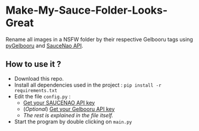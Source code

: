 # Make-My-Sauce-Folder-Looks-Great
Rename all images in a NSFW folder by their respective Gelbooru tags using [pyGelbooru](https://github.com/rainyDayDevs/pygelbooru) and [SauceNao API](https://github.com/nomnoms12/saucenao_api).

## How to use it ?
- Download this repo.
- Install all dependencies used in the project : `pip install -r requirements.txt`
- Edit the file `config.py` :
    - [Get your SAUCENAO API key](https://saucenao.com/user.php)
    - (*Optional*) [Get your Gelbooru API key](https://gelbooru.com/index.php?page=account&s=home)
    - *The rest is explained in the file itself.*
- Start the program by double clicking on `main.py`

